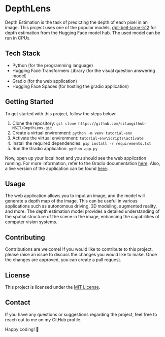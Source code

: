 # DepthLens

Depth Estimation is the task of predicting the depth of each pixel in an image. This project uses one of the popular models, [dpt-beit-large-512](https://huggingface.co/Intel/dpt-beit-large-512) for depth estimation from the Hugging Face model hub. The used model can be run in CPUs.

## Tech Stack

- Python (for the programming language)
- Hugging Face Transformers Library (for the visual question answering model)
- Gradio (for the web application)
- Hugging Face Spaces (for hosting the gradio application)

## Getting Started

To get started with this project, follow the steps below:

1. Clone the repository: `git clone https://github.com/sitamgithub-MSIT/DepthLens.git`
2. Create a virtual environment: `python -m venv tutorial-env`
3. Activate the virtual environment: `tutorial-env\Scripts\activate`
4. Install the required dependencies: `pip install -r requirements.txt`
5. Run the Gradio application: `python app.py`

Now, open up your local host and you should see the web application running. For more information, refer to the Gradio documentation [here](https://www.gradio.app/docs/interface). Also, a live version of the application can be found [here](https://huggingface.co/spaces/sitammeur/DepthLens).

## Usage

The web application allows you to input an image, and the model will generate a depth map of the image. This can be useful in various applications such as autonomous driving, 3D modeling, augmented reality, and more. The depth estimation model provides a detailed understanding of the spatial structure of the scene in the image, enhancing the capabilities of computer vision systems.

## Contributing

Contributions are welcome! If you would like to contribute to this project, please raise an issue to discuss the changes you would like to make. Once the changes are approved, you can create a pull request.

## License

This project is licensed under the [MIT License](LICENSE).

## Contact

If you have any questions or suggestions regarding the project, feel free to reach out to me on my GitHub profile.

Happy coding! 🚀
